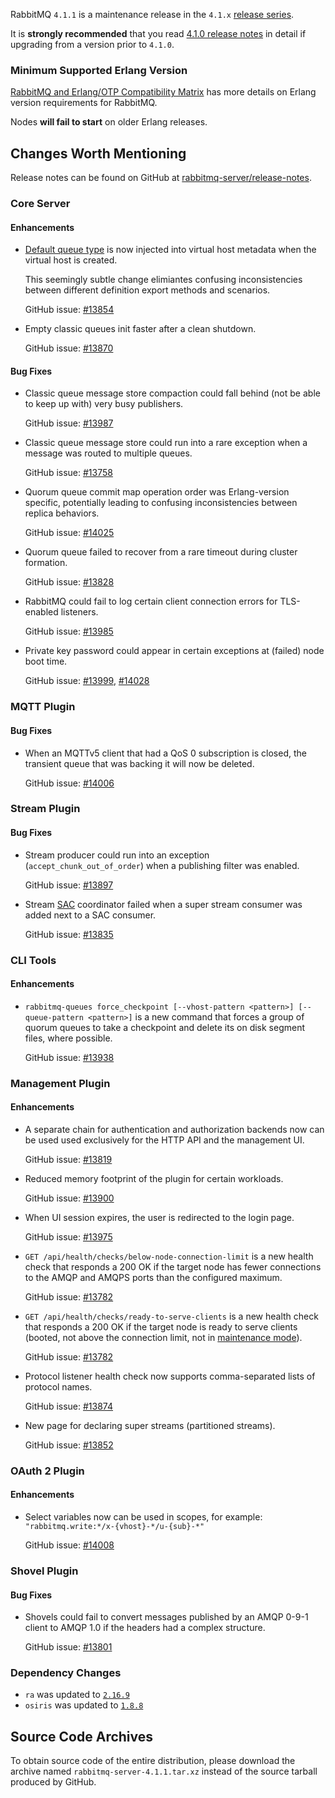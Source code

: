 RabbitMQ `4.1.1` is a maintenance release in the `4.1.x` [release series](https://www.rabbitmq.com/release-information).

It is **strongly recommended** that you read [4.1.0 release notes](https://github.com/rabbitmq/rabbitmq-server/releases/tag/v4.1.0)
in detail if upgrading from a version prior to `4.1.0`.


### Minimum Supported Erlang Version

[RabbitMQ and Erlang/OTP Compatibility Matrix](https://www.rabbitmq.com/docs/which-erlang) has more details on Erlang version requirements for RabbitMQ.

Nodes **will fail to start** on older Erlang releases.


## Changes Worth Mentioning

Release notes can be found on GitHub at [rabbitmq-server/release-notes](https://github.com/rabbitmq/rabbitmq-server/tree/v4.1.x/release-notes).


### Core Server

#### Enhancements

 * [Default queue type](https://www.rabbitmq.com/docs/vhosts#default-queue-type) is now injected into virtual host metadata when the virtual host
   is created.

   This seemingly subtle change elimiantes confusing inconsistencies between different
   definition export methods and scenarios.

   GitHub issue: [#13854](https://github.com/rabbitmq/rabbitmq-server/pull/13854)

 * Empty classic queues init faster after a clean shutdown.

   GitHub issue: [#13870](https://github.com/rabbitmq/rabbitmq-server/pull/13870)


#### Bug Fixes

 * Classic queue message store compaction could fall behind (not be able to keep up with)
   very busy publishers.

   GitHub issue: [#13987](https://github.com/rabbitmq/rabbitmq-server/pull/13987)

 * Classic queue message store could run into a rare exception
   when a message was routed to multiple queues.

   GitHub issue: [#13758](https://github.com/rabbitmq/rabbitmq-server/issues/13758)

 * Quorum queue commit map operation order was Erlang-version specific,
   potentially leading to confusing inconsistencies between replica behaviors.

   GitHub issue: [#14025](https://github.com/rabbitmq/rabbitmq-server/pull/14025)

 * Quorum queue failed to recover from a rare timeout during cluster formation.

   GitHub issue: [#13828](https://github.com/rabbitmq/rabbitmq-server/issues/13828)

 * RabbitMQ could fail to log certain client connection errors for TLS-enabled
   listeners.

   GitHub issue: [#13985](https://github.com/rabbitmq/rabbitmq-server/pull/13985)

 * Private key password could appear in certain exceptions at (failed) node boot time.

   GitHub issue: [#13999](https://github.com/rabbitmq/rabbitmq-server/pull/13999), [#14028](https://github.com/rabbitmq/rabbitmq-server/pull/14028)


### MQTT Plugin

#### Bug Fixes

 * When an MQTTv5 client that had a QoS 0 subscription is closed, the
   transient queue that was backing it will now be deleted.

   GitHub issue: [#14006](https://github.com/rabbitmq/rabbitmq-server/pull/14006)


### Stream Plugin

#### Bug Fixes

 * Stream producer could run into an exception (`accept_chunk_out_of_order`) when a publishing filter
   was enabled.

   GitHub issue: [#13897](https://github.com/rabbitmq/rabbitmq-server/issues/13897)

 * Stream [SAC](https://www.rabbitmq.com/docs/streams#single-active-consumer) coordinator failed when a super stream consumer was added next to
   a SAC consumer.

   GitHub issue: [#13835](https://github.com/rabbitmq/rabbitmq-server/issues/13835)


### CLI Tools

#### Enhancements

 * `rabbitmq-queues force_checkpoint [--vhost-pattern <pattern>] [--queue-pattern <pattern>]`
   is a new command that forces a group of quorum queues to take a checkpoint and
   delete its on disk segment files, where possible.

   GitHub issue: [#13938](https://github.com/rabbitmq/rabbitmq-server/pull/13938)


### Management Plugin

#### Enhancements

 * A separate chain for authentication and authorization backends now can be used
   used exclusively for the HTTP API and the management UI.

   GitHub issue: [#13819](https://github.com/rabbitmq/rabbitmq-server/pull/13819)

 * Reduced memory footprint of the plugin for certain workloads.

   GitHub issue: [#13900](https://github.com/rabbitmq/rabbitmq-server/pull/13900)

 * When UI session expires, the user is redirected to the login page.

   GitHub issue: [#13975](https://github.com/rabbitmq/rabbitmq-server/pull/13975)

 * `GET /api/health/checks/below-node-connection-limit` is a new health check
   that responds a 200 OK if the target node has fewer connections to the AMQP
   and AMQPS ports than the configured maximum.

   GitHub issue: [#13782](https://github.com/rabbitmq/rabbitmq-server/issues/13782)

 * `GET /api/health/checks/ready-to-serve-clients` is a new health check
   that responds a 200 OK if the target node is ready to serve clients
   (booted, not above the connection limit, not in [maintenance mode](https://www.rabbitmq.com/docs/upgrade#maintenance-mode)).

   GitHub issue: [#13782](https://github.com/rabbitmq/rabbitmq-server/issues/13782)

 * Protocol listener health check now supports comma-separated lists of
   protocol names.

   GitHub issue: [#13874](https://github.com/rabbitmq/rabbitmq-server/pull/13874)

 * New page for declaring super streams (partitioned streams).

   GitHub issue: [#13852](https://github.com/rabbitmq/rabbitmq-server/pull/13852)


### OAuth 2 Plugin

#### Enhancements

 * Select variables now can be used in scopes, for example: `"rabbitmq.write:*/x-{vhost}-*/u-{sub}-*"`

   GitHub issue: [#14008](https://github.com/rabbitmq/rabbitmq-server/pull/14008)


### Shovel Plugin

#### Bug Fixes

 * Shovels could fail to convert messages published by an AMQP 0-9-1
   client to AMQP 1.0 if the headers had a complex structure.

   GitHub issue: [#13801](https://github.com/rabbitmq/rabbitmq-server/pull/13801)


### Dependency Changes

 * `ra` was updated to [`2.16.9`](https://github.com/rabbitmq/ra/releases)
 * `osiris` was updated to [`1.8.8`](https://github.com/rabbitmq/osiris/releases)


## Source Code Archives

To obtain source code of the entire distribution, please download the archive named `rabbitmq-server-4.1.1.tar.xz`
instead of the source tarball produced by GitHub.
